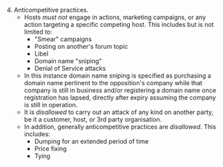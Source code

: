 4. Anticompetitive practices.
 	- Hosts *must not* engage in actions, marketing campaigns, or any action targeting a specific competing host. This includes but is not limited to:
 		* "Smear" campaigns
 		* Posting on another's forum topic
 		* Libel
 		* Domain name "sniping"
 		* Denial of Service attacks
    - In this instance domain name sniping is specified as purchasing a domain name pertinent to the opposition's company while that company is still in business and/or registering a domain name once registration has lapsed, directly after expiry assuming the company is still in operation.
 	- It is *disallowed* to carry out an attack of any kind on another party, be it a customer, host, or 3rd party organisation.
 	- In addition, generally anticompetitive practices are *disallowed*. This includes:
 		- Dumping for an extended period of time
 		- Price fixing
 		- Tying  
